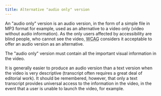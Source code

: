 ```yaml
---
title: Alternative "audio only" version
---
```


An "audio only" version is an audio version, in the form of a simple file in MP3 format for example, used as an alternative to a video only (video without audio information). As the only users affected by accessibility are blind people, who cannot see the video, <abbr lang="en" title="web content accessibility guidelines">WCAG</abbr> considers it acceptable to offer an audio version as an alternative.

The "audio only" version must contain all the important visual information in the video.

It is generally easier to produce an audio version than a text version when the video is very descriptive (transcript often requires a great deal of editorial work). It should be remembered, however, that only a text transcript provides universal access to the information in the video, in the event that a user is unable to launch the video, for example.
